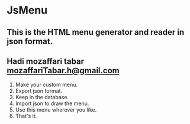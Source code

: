 # JsMenu
This is the HTML menu generator and reader in json format.
------
Hadi mozaffari tabar
mozaffariTabar.h@gmail.com
-------

1. Make your custom menu.
2. Export json format.
3. Keep in the database.
4. Import json to draw the menu.
5. Use this menu wherever you like.
6. That's it.
